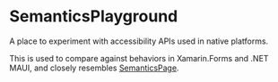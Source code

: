 # SemanticsPlayground
A place to experiment with accessibility APIs used in native platforms.

This is used to compare against behaviors in Xamarin.Forms and .NET MAUI, and closely resembles [SemanticsPage](https://github.com/dotnet/maui/blob/main/src/Controls/samples/Controls.Sample/Pages/SemanticsPage.xaml).
